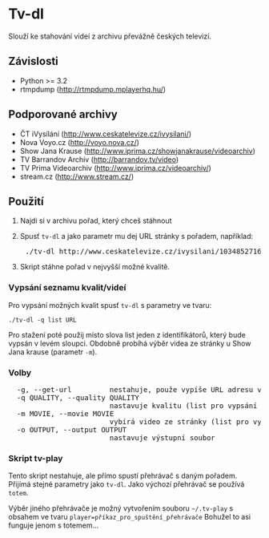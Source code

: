 Tv-dl
=====

Slouží ke stahování videí z archivu převážně českých televizí.

Závislosti
----------

* Python >= 3.2
* rtmpdump (http://rtmpdump.mplayerhq.hu/)

Podporované archivy
-------------------

* ČT iVysílání (http://www.ceskatelevize.cz/ivysilani/)
* Nova Voyo.cz (http://voyo.nova.cz/)
* Show Jana Krause (http://www.iprima.cz/showjanakrause/videoarchiv)
* TV Barrandov Archív (http://barrandov.tv/video)
* TV Prima Videoarchiv (http://www.iprima.cz/videoarchiv/)
* stream.cz (http://www.stream.cz/)

Použití
-------

1. Najdi si v archivu pořad, který chceš stáhnout

2. Spusť `tv-dl` a jako parametr mu dej URL stránky s pořadem, například:
<pre>
    ./tv-dl http://www.ceskatelevize.cz/ivysilani/10348527168-jak-na-ryby-s-rudou-hrusinskym/211562220200013-jak-na-ryby-s-rudou-hrusinskym/
</pre>
3. Skript stáhne pořad v nejvyšší možné kvalitě.


### Vypsání seznamu kvalit/videí

Pro vypsání možných kvalit spusť `tv-dl` s parametry ve tvaru:

    ./tv-dl -q list URL

Pro stažení poté použij místo slova list jeden z identifikátorů, který bude vypsán v levém sloupci.
Obdobně probíhá výběr videa ze stránky u Show Jana krause (parametr `-m`).

### Volby

<pre>
  -g, --get-url         nestahuje, použe vypíše URL adresu videa (dá se použít v některých přehrávačích)
  -q QUALITY, --quality QUALITY
                        nastavuje kvalitu (list pro vypsání možností)
  -m MOVIE, --movie MOVIE
                        vybírá video ze stránky (list pro vypsání možností)
  -o OUTPUT, --output OUTPUT
                        nastavuje výstupní soubor
</pre>

### Skript tv-play

Tento skript nestahuje, ale přímo spustí přehrávač s daným pořadem. Přijímá stejné parametry jako `tv-dl`. Jako výchozí přehrávač se používá `totem`.

Výběr jiného přehrávače je možný vytvořením souboru `~/.tv-play` s obsahem ve tvaru `player=příkaz_pro_spuštění_přehrávače`
Bohužel to asi funguje jenom s totemem...
